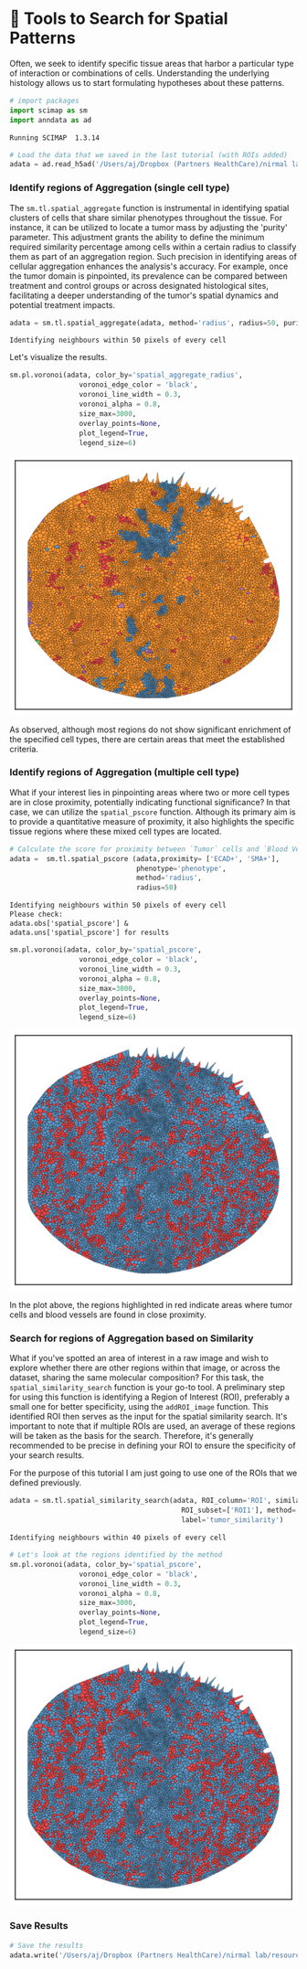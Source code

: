 # 🔭 Tools to Search for Spatial Patterns

Often, we seek to identify specific tissue areas that harbor a particular type of interaction or combinations of cells. Understanding the underlying histology allows us to start formulating hypotheses about these patterns.


```python
# import packages
import scimap as sm
import anndata as ad
```

    Running SCIMAP  1.3.14



```python
# Load the data that we saved in the last tutorial (with ROIs added)
adata = ad.read_h5ad('/Users/aj/Dropbox (Partners HealthCare)/nirmal lab/resources/exemplarData/scimapExampleData/scimapExampleData.h5ad')
```

### Identify regions of Aggregation (single cell type)

The `sm.tl.spatial_aggregate` function is instrumental in identifying spatial clusters of cells that share similar phenotypes throughout the tissue. For instance, it can be utilized to locate a tumor mass by adjusting the 'purity' parameter. This adjustment grants the ability to define the minimum required similarity percentage among cells within a certain radius to classify them as part of an aggregation region. Such precision in identifying areas of cellular aggregation enhances the analysis's accuracy. For example, once the tumor domain is pinpointed, its prevalence can be compared between treatment and control groups or across designated histological sites, facilitating a deeper understanding of the tumor's spatial dynamics and potential treatment impacts.


```python
adata = sm.tl.spatial_aggregate(adata, method='radius', radius=50, purity=80, label='spatial_aggregate_radius')
```

    Identifying neighbours within 50 pixels of every cell


Let's visualize the results. 


```python
sm.pl.voronoi(adata, color_by='spatial_aggregate_radius', 
                 voronoi_edge_color = 'black',
                 voronoi_line_width = 0.3, 
                 voronoi_alpha = 0.8, 
                 size_max=3000,
                 overlay_points=None, 
                 plot_legend=True, 
                 legend_size=6)
```


    
![png](spatial_search_scimap_files/spatial_search_scimap_8_0.png)
    


As observed, although most regions do not show significant enrichment of the specified cell types, there are certain areas that meet the established criteria.

### Identify regions of Aggregation (multiple cell type)

What if your interest lies in pinpointing areas where two or more cell types are in close proximity, potentially indicating functional significance? In that case, we can utilize the `spatial_pscore` function. Although its primary aim is to provide a quantitative measure of proximity, it also highlights the specific tissue regions where these mixed cell types are located.


```python
# Calculate the score for proximity between `Tumor` cells and `Blood Vessels`
adata =  sm.tl.spatial_pscore (adata,proximity= ['ECAD+', 'SMA+'],
                               phenotype='phenotype',
                               method='radius',
                               radius=50)
```

    Identifying neighbours within 50 pixels of every cell
    Please check:
    adata.obs['spatial_pscore'] &
    adata.uns['spatial_pscore'] for results



```python
sm.pl.voronoi(adata, color_by='spatial_pscore', 
                 voronoi_edge_color = 'black',
                 voronoi_line_width = 0.3, 
                 voronoi_alpha = 0.8, 
                 size_max=3000,
                 overlay_points=None, 
                 plot_legend=True, 
                 legend_size=6)
```


    
![png](spatial_search_scimap_files/spatial_search_scimap_13_0.png)
    


In the plot above, the regions highlighted in red indicate areas where tumor cells and blood vessels are found in close proximity.

### Search for regions of Aggregation based on Similarity

What if you've spotted an area of interest in a raw image and wish to explore whether there are other regions within that image, or across the dataset, sharing the same molecular composition? For this task, the `spatial_similarity_search` function is your go-to tool. A preliminary step for using this function is identifying a Region of Interest (ROI), preferably a small one for better specificity, using the `addROI_image` function. This identified ROI then serves as the input for the spatial similarity search. It's important to note that if multiple ROIs are used, an average of these regions will be taken as the basis for the search. Therefore, it's generally recommended to be precise in defining your ROI to ensure the specificity of your search results.

For the purpose of this tutorial I am just going to use one of the ROIs that we defined previously. 


```python
adata = sm.tl.spatial_similarity_search(adata, ROI_column='ROI', similarity_threshold=0.4,
                                          ROI_subset=['ROI1'], method='radius', radius=40,
                                          label='tumor_similarity')
```

    Identifying neighbours within 40 pixels of every cell



```python
# Let's look at the regions identified by the method
sm.pl.voronoi(adata, color_by='spatial_pscore', 
                 voronoi_edge_color = 'black',
                 voronoi_line_width = 0.3, 
                 voronoi_alpha = 0.8, 
                 size_max=3000,
                 overlay_points=None, 
                 plot_legend=True, 
                 legend_size=6)
```


    
![png](spatial_search_scimap_files/spatial_search_scimap_19_0.png)
    


### Save Results


```python
# Save the results
adata.write('/Users/aj/Dropbox (Partners HealthCare)/nirmal lab/resources/exemplarData/scimapExampleData/scimapExampleData.h5ad')
```


```python

```
